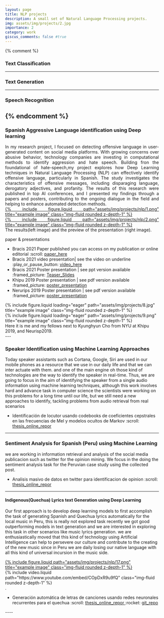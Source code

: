 ```yaml
---
layout: page
title: NLP projects
description: A small set of Natural Language Processing projects.
img: assets/img/projects/2.jpg
importance: 2
category: work
giscus_comments: false #true
---
```


{% comment %}
### Text Classification

---
### Text Generation

---
### Speech Recognition


{% endcomment %}
---
### Spanish Aggressive Language identification using Deep learning

<div style="text-align: justify">
In my research project, I focused on detecting offensive language in user-generated content on social media platforms. With growing concerns over abusive behavior, technology companies are investing in computational methods to identify aggression and hate speech. Building fron the  foundational of hate-speech,my project explores how Deep Learning techniques in Natural Language Processing (NLP) can effectively identify offensive language, particularly in Spanish. The study investigates the characteristics of offensive messages, including disparaging language, derogatory adjectives, and profanity.
The results of this research were published in top AI conferences, and I presented my findings through a papers and posters, contributing to the ongoing dialogue in the field and helping to enhance automated detection methods.
    <div class="row  justify-content-sm-center ">
        <div class="col-sm mt-3 mt-md-0">
            <a href="{{ site.baseurl }}/assets/img/projects/nlp/1.png" data-fancybox="project" title="Example Image" class="zoom" >
                {% include figure.liquid path="assets/img/projects/nlp/1.png" title="example image" class="img-fluid rounded z-depth-1" %}
            </a>
        </div>
        <div class="col-sm mt-3 mt-md-0">
            <a href="https://underline.io/events/244/sessions/9038/lecture/41432-aggressive-language-detection-using-vgcn-bert-for-spanish-texts" data-fancybox="project" title="Example Image" class="zoom" >
                {% include figure.liquid path="assets/img/projects/nlp/2.png" title="example image" class="img-fluid rounded z-depth-1" %}
            </a>
        </div>
    </div>
</div>
<div class="caption">
    The results(left image) and the preview of the presentation (right image).
</div>

paper & presentations 
<ul>
    <li> Bracis 2021 Paper published you can access on my publication or online editorial :scroll:  <a href="https://link.springer.com/chapter/10.1007/978-3-030-91699-2_25"> paper_here </a> </li>
    <li> Bracis 2021 video  presentation| see the video on underline :play_or_pause_button: <a href="https://underline.io/events/244/sessions/9038/lecture/41432-aggressive-language-detection-using-vgcn-bert-for-spanish-texts"> video_here </a> </li>
    <li> Bracis 2021 Poster presentation | see ppt version available :framed_picture: <a href="https://docs.google.com/presentation/d/1MvXXAaOGAZg8pWN54_-ZqPM01oogqxHBtN6xAusDvXQ/edit?usp=sharing"> Teaser_Slides </a> </li>
    <li> Khipu 2019 Poster  presentation | see pdf version available :framed_picture: <a href="https://drive.google.com/file/d/1XtezC1VmwCNEgnuwyVMwS-wXB-xvcXuh/view"> poster_presentation </a></li>
    <li> Nerurips 2019 Poster presentation | see pdf version available :framed_picture: <a href="https://drive.google.com/file/d/1XtezC1VmwCNEgnuwyVMwS-wXB-xvcXuh/view"> poster_presentation </a> </li>
    
</ul>

<div class="row justify-content-sm-center">
    <div class="col-sm-6 mt-3 mt-md-0">
        {% include figure.liquid loading="eager" path="assets/img/projects/8.jpg" title="example image" class="img-fluid rounded z-depth-1" %}
    </div>
    <div class="col-sm-6 mt-3 mt-md-0">
        {% include figure.liquid loading="eager" path="assets/img/projects/9.png" title="example image" class="img-fluid rounded z-depth-1" %}
    </div>
</div>
<div class="caption">
    Here it is me and my fellows next to Kyunghyun Cho from NYU at Khipu 2019, and Neurisp2019.
</div>
--- 

### Speaker Identification using Machine Learning Approaches
Today speaker assistants such as Cortana, Google, Siri are used in our mobile phones as a resource that we use in our daily life and that we can inter actuate with them. and one of the main engine oh those kind of technologies are the way to identify the speaker in real-time.  Thus, we are going to focus in the aim of identifying the speaker from a single audio information using machine learning techniques, although this work involves hard and advance task in computer science the scientists were working on this problems for a long time until our life, but we still need a new approaches to identify, tackling problems from audio retrieval from real scenarios
<ul>
<li> Identificación de locutor usando codebooks de coeficientes cepstrales en las frecuencias de Mel y modelos ocultos de Markov :scroll: <a href="http://repositorio.unsaac.edu.pe/handle/20.500.12918/2466"> thesis_online_repor </a></li>
</ul>

---
### Sentiment Analysis for Spanish (Peru) using Machine Learning 
we are working in information retrieval and analysis of the social media publicacion such as twitter for the opinion mining. We focus in the doing the sentiment analysis task for the Peruvian case study using the collected post.

<ul>
<li> Analisis masivo de datos en twitter para identificacion de opinion :scroll: <a href="https://repositorio.unsaac.edu.pe/handle/20.500.12918/5252"> thesis_online_repor </a></li>
</ul>

----
#### Indigenous(Quechua) Lyrics text Generation using Deep Learning 
Our first approach is to develop deep learning models to first accomplish the task of generating Spanish and Quechua lyrics automatically for the local music in Peru, this is really not explored task recently we got good outperforming models in text generation and we are interested in exploring this task in other scenarios like music lyrics generation. we are enthusiastically moved that this kind of technology using Artificial Intelligence can help to persevere our culture and contribute to the creating of the new music since in Peru we are daily losing our native language with all this kind of universal incursion in the music side.

 <div class="row  justify-content-sm-center ">
    <div class="col-sm mt-3 mt-md-0">
        <a href="{{ site.baseurl }}/assets/img/projects/nlp/17.png" data-fancybox="project" title="Example Image" class="zoom" >
            {% include figure.liquid path="assets/img/projects/nlp/17.png" title="example image" class="img-fluid rounded z-depth-1" %}
        </a>
    </div>
    <div class="col-sm mt-3 mt-md-0">
        {% include video.liquid path="https://www.youtube.com/embed/COpDxR9u9fQ" class="img-fluid rounded z-depth-1" %}
    </div>
</div>

<div class="caption">
    .
</div>

<ul>
 <li>Generación automática de letras de canciones usando redes neuronales recurrentes para el quechua
  :scroll: <a href="https://repositorio.unsaac.edu.pe/handle/20.500.12918/7276"> thesis_online_repor </a>
  :rocket: <a href="https://github.com/wild10/Quechua_lyrics_generation"> git_repo </a>
 </li>
</ul>
----
